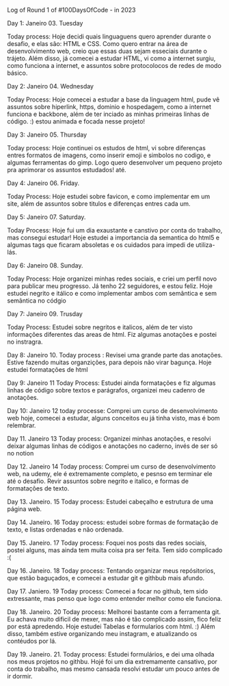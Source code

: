 Log of Round 1 of #100DaysOfCode - in 2023

Day 1: Janeiro 03. Tuesday

Today process: Hoje decidi quais linguaguens quero aprender durante o desafio, e elas são: HTML e CSS. 
Como quero entrar na área de desenvolvimento web, creio que essas duas sejam esseciais durante o trájeto. 
Além disso, já comecei a estudar HTML, vi como a internet surgiu, como funciona a internet, e assuntos sobre 
protocolocos de redes de modo básico.


Day 2: Janeiro 04. Wednesday 

Today Process: Hoje comecei a estudar a base da linguagem html, pude vê assuntos sobre hiperlink, https, dominio e hospedagem, como a internet funciona e backbone, além de ter inciado as minhas primeiras linhas de código. :) 
estou animada e focada nesse projeto!

Day 3: Janeiro 05. Thursday

Today process: Hoje continuei os estudos de html, vi sobre diferenças entres formatos de imagens, como inserir emoji e simbolos no codigo, e algumas ferramentas do gimp.
Logo quero desenvolver um pequeno projeto pra aprimorar os assuntos estudados! até.

Day 4: Janeiro 06. Friday. 

Today Process: Hoje estudei sobre favicon, e como implementar em um site, além de assuntos sobre titulos e diferenças entres cada um.

Day 5: Janeiro 07. Saturday.

Today Process: Hoje fui um dia exaustante e canstivo por conta do trabalho, mas consegui estudar! Hoje estudei a importancia da semantica do html5 e algumas tags que ficaram absoletas e os cuidados para impedi de utiliza-lás. 

Day 6: Janeiro 08. Sunday.

Today Process: Hoje organizei minhas redes sociais, e criei um perfil novo para publicar meu progresso. Já tenho 22 seguidores, e estou feliz. Hoje estudei negrito e itálico e como implementar ambos com semãntica e sem semãntica no códgio 

Day 7: Janeiro 09. Trusday

Today Process: Estudei sobre negritos e italicos, além de ter visto informações diferentes das areas de html. Fiz algumas anotações e postei no instragra.

Day 8: Janeiro 10. 
Today process : Revisei uma grande parte das anotações. Estive fazendo muitas organzições, para depois não virar bagunça. Hoje estudei formatações de html 

Day 9: Janeiro 11
Today Process: Estudei ainda formatações e fiz algumas linhas de código sobre textos e parágrafos, organizei meu cadenro de anotações. 

Day 10: Janeiro 12
today processe: Comprei um curso de desenvolvimento web hoje, comecei a estudar, alguns conceitos eu já tinha visto, mas é bom relembrar. 

Day 11. Janeiro 13
Today process: Organizei minhas anotações, e resolvi deixar algumas linhas de códigos e anotações no caderno, invés de ser só no notion

Day 12. Janeiro 14
Today process: Comprei um curso de desenvolvimento web, na udemy, ele é extremamente completo, e pesnso em terminar ele até o desafio. Revir assuntos sobre negrito e italico, e formas de formatações de texto. 

Day 13. Janeiro. 15
Today process: Estudei cabeçalho e estrutura de uma página web. 

Day 14. Janeiro. 16
Today process: estudei sobre formas de formatação de texto, e listas ordenadas e não ordenada.

Day 15. Janeiro. 17
Today process: Foquei nos posts das redes sociais, postei alguns, mas ainda tem muita coisa pra ser feita. Tem sido complicado :(

Day 16. Janeiro. 18
Today process: Tentando organizar meus repósitorios, que estão baguçados, e comecei a estudar git e githbub mais afundo. 

Day 17. Janiero. 19 
Today process: Comecei a focar no github, tem sido extressante, mas penso que logo como entender melhor como ele funciona. 

Day 18. Janeiro. 20 
Today process: Melhorei bastante com a ferramenta git. Eu achava muito dificil de mexer, mas não é tão complicado assim, fico feliz por está apredendo. 
Hoje estudei Tabelas e formularios com html. :) Além disso, também estive organizando meu instagram, e atualizando os contéudos por lá. 

Day 19. Janeiro. 21. 
Today process: Estudei formulários, e dei uma olhada nos meus projetos no githbu. Hojé foi um dia extremamente cansativo, por conta do trabalho, mas mesmo cansada resolvi estudar um pouco antes de ir dormir. 


